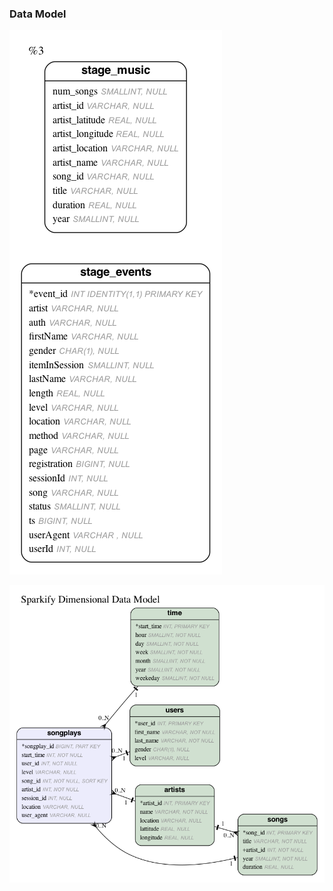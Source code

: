 ### Data Model


![staging-tables-model](./images/stage_schema.er.png)

![dimensional-model](./images/dimensional_model.er.png)

